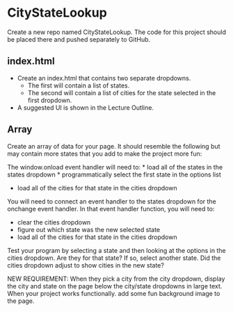 
# CityStateLookup
Create a new repo named CityStateLookup.  The code for this project should be placed there and pushed separately to GitHub.

## index.html
* Create an index.html that contains two separate dropdowns.  
  * The first will contain a list of states.  
  * The second will contain a list of cities for the state selected in the first dropdown.  
* A suggested UI is shown in the Lecture Outline.

## Array
Create an array of data for your page.  It should resemble the following but may contain more states that you add to make the project more fun:

The window.onload event handler will need to:
	* load all of the states in the states dropdown
	* programmatically select the first state in the options list
  * load all of the cities for that state in the cities dropdown

You will need to connect an event handler to the states dropdown for the onchange event handler.  In that event handler function, you will need to:

   * clear the cities dropdown
   * figure out which state was the new selected state
   * load all of the cities for that state in the cities dropdown

Test your program by selecting a state and then looking at the options in the cities dropdown.  Are they for that state?  If so, select another state.  Did the cities dropdown adjust to show cities in the new state?

NEW REQUIREMENT: When they pick a city from the city dropdown, display the city and state on the page below the city/state dropdowns in large text. When your project works functionally. add some fun background image to the page. 
